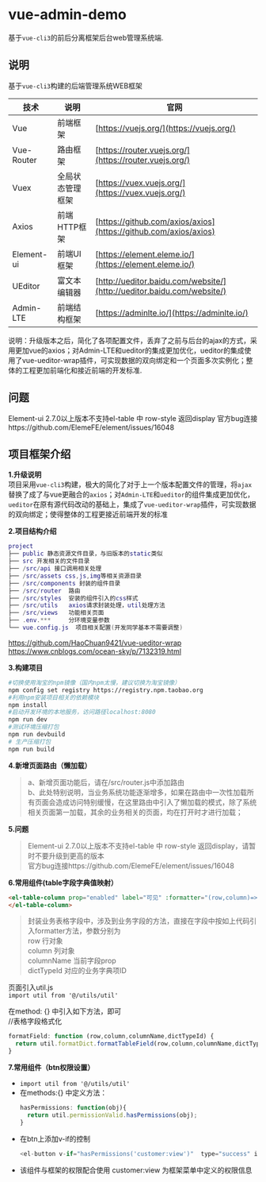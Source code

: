 # vue-admin-demo
基于`vue-cli3`的前后分离框架后台web管理系统端.

## 说明  
基于`vue-cli3`构建的后端管理系统WEB框架  

技术 | 说明 | 官网
---- | ---- | ----
Vue | 前端框架 | [https://vuejs.org/](https://vuejs.org/)
Vue-Router | 路由框架 | [https://router.vuejs.org/](https://router.vuejs.org/)
Vuex | 全局状态管理框架 | [https://vuex.vuejs.org/](https://vuex.vuejs.org/)
Axios | 前端HTTP框架 | [https://github.com/axios/axios](https://github.com/axios/axios)
Element-ui | 前端UI框架 | [https://element.eleme.io/](https://element.eleme.io/)
UEditor | 富文本编辑器 | [http://ueditor.baidu.com/website/](http://ueditor.baidu.com/website/)
Admin-LTE | 前端结构框架 | [https://adminlte.io/](https://adminlte.io/)

说明：升级版本之后，简化了各项配置文件，丢弃了之前与后台的ajax的方式，采用更加vue的axios；对Admin-LTE和ueditor的集成更加优化，ueditor的集成使用了vue-ueditor-wrap插件，可实现数据的双向绑定和一个页面多次实例化；整体的工程更加前端化和接近前端的开发标准.

## 问题
Element-ui 2.7.0以上版本不支持el-table 中 row-style  返回display
官方bug连接https://github.com/ElemeFE/element/issues/16048

## 项目框架介绍
**1.升级说明**  
项目采用`vue-cli3`构建，极大的简化了对于上一个版本配置文件的管理，将`ajax`替换了成了与vue更融合的`axios`；对`Admin-LTE`和`ueditor`的组件集成更加优化，`ueditor`在原有源代码改动的基础上，集成了`vue-ueditor-wrap`插件，可实现数据的双向绑定；使得整体的工程更接近前端开发的标准

**2.项目结构介绍**
``` lua
project
├── public 静态资源文件目录，与旧版本的static类似  
├── src 开发相关的文件目录  
├── /src/api 接口调用相关处理  
├── /src/assets css,js,img等相关资源目录  
├── /src/components 封装的组件目录  
├── /src/router  路由  
├── /src/styles  安装的组件引入的css样式  
├── /src/utils   axios请求封装处理，util处理方法  
├── /src/views   功能相关页面
├── .env.***     分环境变量参数
└── vue.config.js  项目相关配置(开发同学基本不需要调整) 
```

https://github.com/HaoChuan9421/vue-ueditor-wrap  
https://www.cnblogs.com/ocean-sky/p/7132319.html


**3.构建项目**
```bash
#切换使用淘宝的npm镜像（国内npm太慢，建议切换为淘宝镜像）
npm config set registry https://registry.npm.taobao.org
#利用npm安装项目相关的依赖模块
npm install 
#启动开发环境的本地服务，访问路径localhost:8080
npm run dev
#测试环境压缩打包 
npm run devbuild
# 生产压缩打包
npm run build
```

**4.新增页面路由（懒加载）**  
> a、新增页面功能后，请在/src/router.js中添加路由  
> b、此处特别说明，当业务系统功能逐渐增多，如果在路由中一次性加载所有页面会造成访问特别缓慢，在这里路由中引入了懒加载的模式，除了系统相关页面第一加载，其余的业务相关的页面，均在打开时才进行加载；

**5.问题**  
> Element-ui 2.7.0以上版本不支持el-table 中 row-style  返回display，请暂时不要升级到更高的版本  
> 官方bug连接https://github.com/ElemeFE/element/issues/16048

**6.常用组件(table字段字典值映射）**  
```html
<el-table-column prop="enabled" label="可见" :formatter="(row,column)=>formatField(row,column,'enabled','IF_ENABLED')">
</el-table-column>
```
> 封装业务表格字段中，涉及到业务字段的方法，直接在字段中按如上代码引入formatter方法，参数分别为  
row 行对象  
column  列对象  
columnName  当前字段prop  
dictTypeId  对应的业务字典项ID  

页面引入util.js  
  `import util from '@/utils/util' ` 

在method: {} 中引入如下方法，即可  
//表格字段格式化  
```js
formatField: function (row,column,columnName,dictTypeId) {  
  return util.formatDict.formatTableField(row,column,columnName,dictTypeId);  
}  
```

**7.常用组件（btn权限设置）**  
- `import util from '@/utils/util'`
- 在methods:{} 中定义方法：  
  ```js
  hasPermissions: function(obj){
    return util.permissionValid.hasPermissions(obj);
  }
  ```
- 在btn上添加v-if的控制  
  ```js
  <el-button v-if="hasPermissions('customer:view')"  type="success" icon="plus" v-on:click="handleAdd">新增</el-button>
  ```
- 该组件与框架的权限配合使用 customer:view 为框架菜单中定义的权限信息 
